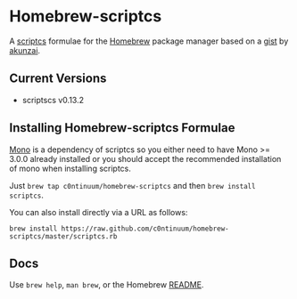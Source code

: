 # Homebrew-scriptcs

A [scriptcs](http://scriptcs.net/) formulae for the [Homebrew](http://brew.sh/) package manager based on a [gist](https://gist.github.com/akunzai/bbcac93646ca08bd8569) by [akunzai](https://github.com/akunzai).

## Current Versions

* scriptscs v0.13.2

## Installing Homebrew-scriptcs Formulae

[Mono](http://www.mono-project.com/) is a dependency of scriptcs so you either need to have Mono >= 3.0.0 already installed or you should accept the recommended installation of mono when installing scriptcs.

Just `brew tap c0ntinuum/homebrew-scriptcs` and then `brew install scriptcs`.

You can also install directly via a URL as follows:

```
brew install https://raw.github.com/c0ntinuum/homebrew-scriptcs/master/scriptcs.rb
```

Docs
----
Use `brew help`, `man brew`, or the Homebrew [README](https://github.com/Homebrew/homebrew/tree/master/share/doc/homebrew#readme).

